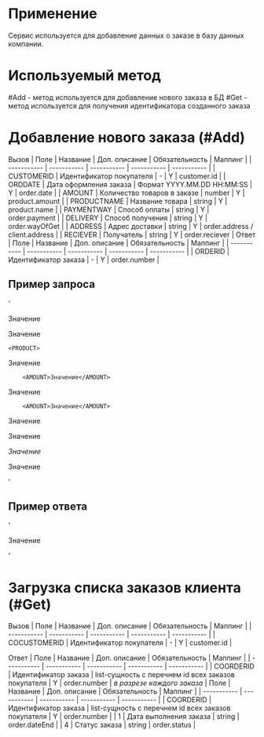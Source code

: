 # Применение
Сервис используется для добавление данных о заказе в базу данных компании.

# Используемый метод
#Add - метод используется для добавление нового заказа в БД
#Get - метод используется для получения идентификатора созданного заказа 

# Добавление нового заказа (#Add)
Вызов
| Поле | Название | Доп. описание | Обязательность | Маппинг |
| ----------- | ----------- | ----------- | ----------- | ----------- |
| CUSTOMERID | Идентификатор покупателя | - | Y | customer.id |
| ORDDATE | Дата оформления заказа | Формат YYYY.MM.DD HH:MM:SS | Y | order.date |
| AMOUNT | Количество товаров в заказе | number | Y | product.amount |
| PRODUCTNAME | Название товара | string | Y | product.name |
| PAYMENTWAY | Способ оплаты | string | Y | order.payment |
| DELIVERY | Способ получения | string | Y | order.wayOfGet |
| ADDRESS | Адрес доставки | string | Y | order.address / client.address |
| RECIEVER | Получатель | string | Y | order.reciever |
Ответ
| Поле | Название | Доп. описание | Обязательность | Маппинг |
| ----------- | ----------- | ----------- | ----------- | ----------- |
| ORDERID | Идентификатор заказа | - | Y | order.number |

## Пример запроса
'<?xml version="1.0" encoding="utf-8"?>

<ROW>

  <CUSTOMERID>Значение</CUSTOMERID>

  <ORDDATE>Значение</ORDDATE>

  <PRODUCTLIST>

	<PRODUCT>

<PRODUCTNAME>Значение</PRODUCTNAME>

  		<AMOUNT>Значение</AMOUNT>

</PRODUCT>

<PRODUCT>

<PRODUCTNAME>Значение</PRODUCTNAME>

  		<AMOUNT>Значение</AMOUNT>

</PRODUCT>

  </PRODUCTLIST>

  <PAYMENTWAY>Значение</PAYMENTWAY>

  <DELIVERY>Значение</DELIVERY>

  <ADDRESS>Значение</ADDRESS>

  <RECIEVER>Значение</RECIEVER>

</ROW>
'

## Пример ответа
'<?xml version="1.0" encoding="utf-8"?>

<ROW>

  <ORDERID>Значение</ORDERID>
  
 </ROW>
 '

# Загрузка списка заказов клиента (#Get)
Вызов
| Поле | Название | Доп. описание | Обязательность | Маппинг |
| ----------- | ----------- | ----------- | ----------- | ----------- |
| COCUSTOMERID | Идентификатор покупателя | - | Y | customer.id |


Ответ
| Поле | Название | Доп. описание | Обязательность | Маппинг |
| ----------- | ----------- | ----------- | ----------- | ----------- |
| COORDERID | Идентификатор заказа | list-сущность с перечнем id всех заказов покупателя | Y | order.number |
*в разрезе каждого заказа*
| Поле | Название | Доп. описание | Обязательность | Маппинг |
| ----------- | ----------- | ----------- | ----------- | ----------- |
| COORDERID | Идентификатор заказа | list-сущность с перечнем id всех заказов покупателя | Y | order.number |
| 1 | Дата выполнения заказа | string | order.dateEnd |
| 4 | Статус заказа | string | order.status |
